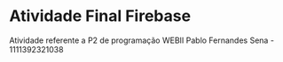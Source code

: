 # Atividade Final Firebase
Atividade referente a P2 de programação WEBII
Pablo Fernandes Sena - 1111392321038 
